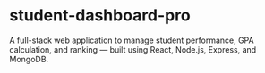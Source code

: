 # student-dashboard-pro
A full-stack web application to manage student performance, GPA calculation, and ranking — built using React, Node.js, Express, and MongoDB.

